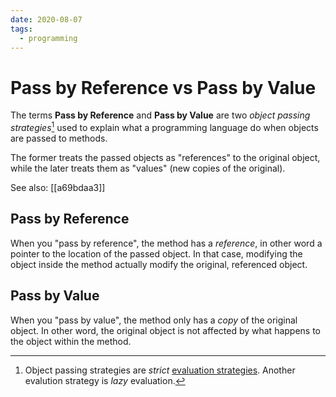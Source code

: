 ```yaml
---
date: 2020-08-07
tags:
  - programming
---
```


# Pass by Reference vs Pass by Value

The terms **Pass by Reference** and **Pass by Value** are two _object passing
strategies_[^1] used to explain what a programming language do when objects are
passed to methods.

The former treats the passed objects as "references" to the original object,
while the later treats them as "values" (new copies of the original).

See also: [[a69bdaa3]]

## Pass by Reference

When you "pass by reference", the method has a _reference_, in other word a pointer to the location of the passed object. In that case, modifying the object inside the method actually modify the original, referenced object.


## Pass by Value

When you "pass by value", the method only has a _copy_ of the original object.
In other word, the original object is not affected by what happens to the
object within the method.


[^1]: Object passing strategies are _strict_ [evaluation strategies](https://en.wikibooks.org/wiki/Introduction_to_Programming_Languages/Evaluation_Strategies). Another evalution strategy is _lazy_ evaluation.
